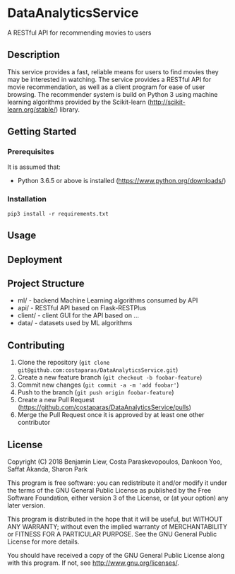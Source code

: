 # DataAnalyticsService
A RESTful API for recommending movies to users

## Description
This service provides a fast, reliable means for users to find movies they may be interested in watching. The service provides a RESTful API for movie recommendation, as well as a client program for ease of user browsing. The recommender system is build on Python 3 using machine learning algorithms provided by the Scikit-learn (<http://scikit-learn.org/stable/>) library.

## Getting Started

### Prerequisites
It is assumed that:
 * Python 3.6.5 or above is installed (<https://www.python.org/downloads/>)

### Installation
`pip3 install -r requirements.txt`

## Usage


## Deployment


## Project Structure
* ml/ - backend Machine Learning algorithms consumed by API
* api/ - RESTful API based on Flask-RESTPlus
* client/ - client GUI for the API based on ...
* data/ - datasets used by ML algorithms

## Contributing
1. Clone the repository (`git clone git@github.com:costaparas/DataAnalyticsService.git`)
2. Create a new feature branch (`git checkout -b foobar-feature`)
3. Commit new changes (`git commit -a -m 'add foobar'`)
4. Push to the branch (`git push origin foobar-feature`)
5. Create a new Pull Request (<https://github.com/costaparas/DataAnalyticsService/pulls>)
6. Merge the Pull Request once it is approved by at least one other contributor

## License
Copyright (C) 2018 Benjamin Liew, Costa Paraskevopoulos, Dankoon Yoo, Saffat Akanda, Sharon Park

This program is free software: you can redistribute it and/or modify it under the terms of the GNU General Public License as published by the Free Software Foundation, either version 3 of the License, or (at your option) any later version.

This program is distributed in the hope that it will be useful, but WITHOUT ANY WARRANTY; without even the implied warranty of MERCHANTABILITY or FITNESS FOR A PARTICULAR PURPOSE. See the GNU General Public License for more details.

You should have received a copy of the GNU General Public License along with this program. If not, see http://www.gnu.org/licenses/.
